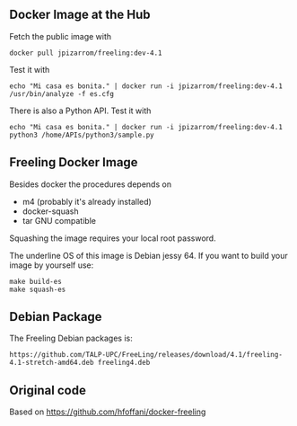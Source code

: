 

Docker Image at the Hub
------------

Fetch the public image with

    docker pull jpizarrom/freeling:dev-4.1


Test it with

    echo "Mi casa es bonita." | docker run -i jpizarrom/freeling:dev-4.1 /usr/bin/analyze -f es.cfg


There is also a Python API. Test it with

    echo "Mi casa es bonita." | docker run -i jpizarrom/freeling:dev-4.1 python3 /home/APIs/python3/sample.py



Freeling Docker Image
---------------


Besides docker the procedures depends on
- m4 (probably it's already installed)
- docker-squash
- tar GNU compatible

Squashing the image requires your local root password.


The underline OS of this image is Debian jessy 64.
If you want to build your image by yourself use:

    make build-es
    make squash-es



Debian Package
--------------

The Freeling Debian packages is:

    https://github.com/TALP-UPC/FreeLing/releases/download/4.1/freeling-4.1-stretch-amd64.deb freeling4.deb


Original code
------------
Based on https://github.com/hfoffani/docker-freeling


